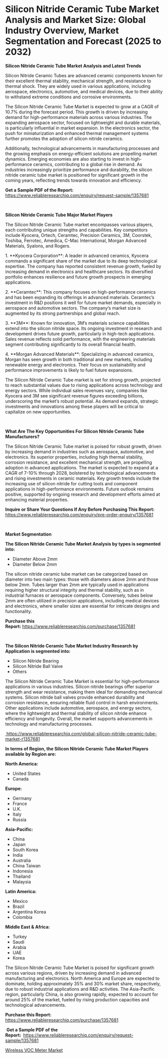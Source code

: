 <p><h1>Silicon Nitride Ceramic Tube Market Analysis and Market Size: Global Industry Overview, Market Segmentation and Forecast (2025 to 2032)</h1></p><p><strong>Silicon Nitride Ceramic Tube Market Analysis and Latest Trends</strong></p>
<p><p>Silicon Nitride Ceramic Tubes are advanced ceramic components known for their excellent thermal stability, mechanical strength, and resistance to thermal shock. They are widely used in various applications, including aerospace, electronics, automotive, and medical devices, due to their ability to withstand extreme conditions and corrosive environments.</p><p>The Silicon Nitride Ceramic Tube Market is expected to grow at a CAGR of 10.7% during the forecast period. This growth is driven by increasing demand for high-performance materials across various industries. The expanding aerospace sector, focused on lightweight and durable materials, is particularly influential in market expansion. In the electronics sector, the push for miniaturization and enhanced thermal management systems further promotes the adoption of silicon nitride ceramics.</p><p>Additionally, technological advancements in manufacturing processes and the growing emphasis on energy-efficient solutions are propelling market dynamics. Emerging economies are also starting to invest in high-performance ceramics, contributing to a global rise in demand. As industries increasingly prioritize performance and durability, the silicon nitride ceramic tube market is positioned for significant growth in the coming years, reflecting trends towards innovation and efficiency.</p></p>
<p><strong>Get a Sample PDF of the Report:&nbsp;</strong> <a href="https://www.reliableresearchiq.com/enquiry/request-sample/1357681?utm_campaign=2283&utm_medium=2&utm_source=Github&utm_content=ia&utm_term=24022025&utm_id=silicon-nitride-ceramic-tube">https://www.reliableresearchiq.com/enquiry/request-sample/1357681</a></p>
<p>&nbsp;</p>
<p><strong>Silicon Nitride Ceramic Tube Major Market Players</strong></p>
<p><p>The Silicon Nitride Ceramic Tube market encompasses various players, each contributing unique strengths and capabilities. Key competitors include Kyocera, Ortech, Ceramtec, Precision Ceramics, 3M, Coorstek, Toshiba, Ferrotec, Amedica, C-Mac International, Morgan Advanced Materials, Syalons, and Rogers.</p><p>1. **Kyocera Corporation**: A leader in advanced ceramics, Kyocera commands a significant share of the market due to its deep technological expertise. The company has reported consistent revenue growth, fueled by increasing demand in electronics and healthcare sectors. Its diversified portfolio enhances resilience and future growth prospects in emerging applications.</p><p>2. **Ceramtec**: This company focuses on high-performance ceramics and has been expanding its offerings in advanced materials. Ceramtec’s investment in R&D positions it well for future market demands, especially in aerospace and automotive sectors. The company’s market size is augmented by its strong partnerships and global reach.</p><p>3. **3M**: Known for innovation, 3M’s materials science capabilities extend into the silicon nitride space. Its ongoing investment in research and development drives future growth, particularly in high-tech applications. Sales revenue reflects solid performance, with the engineering materials segment contributing significantly to its overall financial health.</p><p>4. **Morgan Advanced Materials**: Specializing in advanced ceramics, Morgan has seen growth in both traditional and new markets, including renewable energy and electronics. Their focus on sustainability and performance improvements is likely to fuel future expansions.</p><p>The Silicon Nitride Ceramic Tube market is set for strong growth, projected to reach substantial values due to rising applications across technology and energy sectors. While individual sales revenues vary, companies like Kyocera and 3M see significant revenue figures exceeding billions, underscoring the market’s robust potential. As demand expands, strategic investments and innovations among these players will be critical to capitalize on new opportunities.</p></p>
<p>&nbsp;</p>
<p><strong>What Are The Key Opportunities For Silicon Nitride Ceramic Tube Manufacturers?</strong></p>
<p><p>The Silicon Nitride Ceramic Tube market is poised for robust growth, driven by increasing demand in industries such as aerospace, automotive, and electronics. Its superior properties, including high thermal stability, corrosion resistance, and excellent mechanical strength, are propelling adoption in advanced applications. The market is expected to expand at a CAGR of 7-10% through 2028, bolstered by technological advancements and rising investments in ceramic materials. Key growth trends include the increasing use of silicon nitride for cutting tools and component applications in high-performance environments. Future outlook remains positive, supported by ongoing research and development efforts aimed at enhancing material properties.</p></p>
<p><strong>Inquire or Share Your Questions If Any Before Purchasing This Report:</strong> <a href="https://www.reliableresearchiq.com/enquiry/pre-order-enquiry/1357681?utm_campaign=2283&utm_medium=2&utm_source=Github&utm_content=ia&utm_term=24022025&utm_id=silicon-nitride-ceramic-tube">https://www.reliableresearchiq.com/enquiry/pre-order-enquiry/1357681</a></p>
<p>&nbsp;</p>
<p><strong>Market Segmentation</strong></p>
<p><strong>The Silicon Nitride Ceramic Tube Market Analysis by types is segmented into:</strong></p>
<p><ul><li>Diameter Above 2mm</li><li>Diameter Below 2mm</li></ul></p>
<p><p>The silicon nitride ceramic tube market can be categorized based on diameter into two main types: those with diameters above 2mm and those below 2mm. Tubes larger than 2mm are typically used in applications requiring higher structural integrity and thermal stability, such as in industrial furnaces or aerospace components. Conversely, tubes below 2mm are often utilized in precision applications, including medical devices and electronics, where smaller sizes are essential for intricate designs and functionality.</p></p>
<p><strong>Purchase this Report:&nbsp;</strong><a href="https://www.reliableresearchiq.com/purchase/1357681?utm_campaign=2283&utm_medium=2&utm_source=Github&utm_content=ia&utm_term=24022025&utm_id=silicon-nitride-ceramic-tube">https://www.reliableresearchiq.com/purchase/1357681</a></p>
<p>&nbsp;</p>
<p><strong>The Silicon Nitride Ceramic Tube Market Industry Research by Application is segmented into:</strong></p>
<p><ul><li>Silicon Nitride Bearing</li><li>Silicon Nitride Ball Valve</li><li>Others</li></ul></p>
<p><p>The Silicon Nitride Ceramic Tube Market is essential for high-performance applications in various industries. Silicon nitride bearings offer superior strength and wear resistance, making them ideal for demanding mechanical systems. Silicon nitride ball valves provide enhanced durability and corrosion resistance, ensuring reliable fluid control in harsh environments. Other applications include automotive, aerospace, and energy sectors, where the lightweight and thermal stability of silicon nitride enhance efficiency and longevity. Overall, the market supports advancements in technology and manufacturing processes.</p></p>
<p><a href="https://www.reliableresearchiq.com/global-silicon-nitride-ceramic-tube-market-r1357681?utm_campaign=2283&utm_medium=2&utm_source=Github&utm_content=ia&utm_term=24022025&utm_id=silicon-nitride-ceramic-tube">&nbsp;https://www.reliableresearchiq.com/global-silicon-nitride-ceramic-tube-market-r1357681</a></p>
<p><strong>In terms of Region, the Silicon Nitride Ceramic Tube Market Players available by Region are:</strong></p>
<p>
    <p> <strong> North America: </strong>
        <ul>
            <li>United States</li>
            <li>Canada</li>
        </ul>
        </p> 
    <p> <strong> Europe: </strong>
        <ul>
            <li>Germany</li>
            <li>France</li>
            <li>U.K.</li>
            <li>Italy</li>
            <li>Russia</li>
        </ul>
        </p> 
    <p> <strong> Asia-Pacific: </strong>
        <ul>
            <li>China</li>
            <li>Japan</li>
            <li>South Korea</li>
            <li>India</li>
            <li>Australia</li>
            <li>China Taiwan</li>
            <li>Indonesia</li>
            <li>Thailand</li>
            <li>Malaysia</li>
        </ul>
        </p> 
    <p> <strong> Latin America: </strong>
        <ul>
            <li>Mexico</li>
            <li>Brazil</li>
            <li>Argentina Korea</li>
            <li>Colombia</li>
        </ul>
        </p> 
    <p> <strong> Middle East & Africa: </strong>
        <ul>
            <li>Turkey</li>
            <li>Saudi</li>
            <li>Arabia</li>
            <li>UAE</li>
            <li>Korea</li>
        </ul>
    </p>
    </p>
<p><p>The Silicon Nitride Ceramic Tube Market is poised for significant growth across various regions, driven by increasing demand in advanced manufacturing and electronics. North America and Europe are expected to dominate, holding approximately 35% and 30% market share, respectively, due to robust industrial applications and R&D activities. The Asia-Pacific region, particularly China, is also growing rapidly, expected to account for around 25% of the market, fueled by rising production capacities and technological advancements.</p></p>
<p><strong>Purchase this Report: </strong><a href="https://www.reliableresearchiq.com/purchase/1357681?utm_campaign=2283&utm_medium=2&utm_source=Github&utm_content=ia&utm_term=24022025&utm_id=silicon-nitride-ceramic-tube">https://www.reliableresearchiq.com/purchase/1357681</a></p>
<p>&nbsp;<strong>Get a Sample PDF of the Report:&nbsp;&nbsp;</strong><a href="https://www.reliableresearchiq.com/enquiry/request-sample/1357681?utm_campaign=2283&utm_medium=2&utm_source=Github&utm_content=ia&utm_term=24022025&utm_id=silicon-nitride-ceramic-tube">https://www.reliableresearchiq.com/enquiry/request-sample/1357681</a></p>
<p><strong></strong></p>
<p><p><a href="https://github.com/comasnickie/Market-Research-Report-List-1/blob/main/wireless-voc-meter-market.md?utm_campaign=2283&utm_medium=2&utm_source=Github&utm_content=ia&utm_term=24022025&utm_id=silicon-nitride-ceramic-tube">Wireless VOC Meter Market</a></p></p>